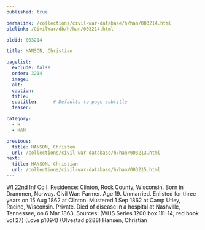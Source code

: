 ```yaml
---
published: true

permalink: /collections/civil-war-database/h/han/003214.html
oldlink: /CivilWar/db/h/han/003214.html

oldid: 003214

title: HANSON, Christian

pagelist:
  exclude: false
  order: 3214
  image: 
  alt:
  caption:
  title:
  subtitle:      # Defaults to page subtitle
  teaser:

category: 
  - H 
  - HAN

previous:
  title: HANSON, Christen
  url: /collections/civil-war-database/h/han/003213.html  
next:
  title: HANSON, Christian
  url: /collections/civil-war-database/h/han/003215.html   
---
```

WI 22nd Inf Co I. Residence: Clinton, Rock County, Wisconsin. Born in Drammen, Norway. Civil War: Farmer. Age 19. Unmarried. Enlisted for three years on 15 Aug 1862 at Clinton. Mustered 1 Sep 1862 at Camp Utley, Racine, Wisconsin. Private. Died of disease in a hospital at Nashville, Tennessee, on 6 Mar 1863. Sources: (WHS Series 1200 box 111-14; red book vol 27) (Love p1094) (Ulvestad p288) &#147;Hansen, Christian&#148;